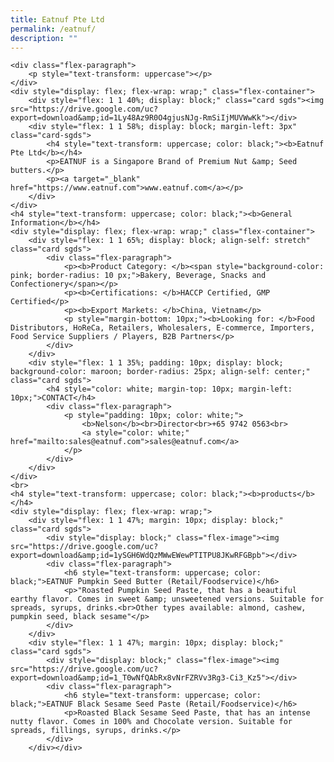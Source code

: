 ```yaml
---
title: Eatnuf Pte Ltd
permalink: /eatnuf/
description: ""
---
```


	<div class="flex-paragraph">
		<p style="text-transform: uppercase"></p>
	</div>
	<div style="display: flex; flex-wrap: wrap;" class="flex-container">
		<div style="flex: 1 1 40%; display: block;" class="card sgds"><img src="https://drive.google.com/uc?export=download&amp;id=1Ly48Az9R0O4gjusNJg-RmSiIjMUVWwKk"></div>
		<div style="flex: 1 1 58%; display: block; margin-left: 3px" class="card-sgds">
			<h4 style="text-transform: uppercase; color: black;"><b>Eatnuf Pte Ltd</b></h4>
			<p>EATNUF is a Singapore Brand of Premium Nut &amp; Seed butters.</p>
			<p><a target="_blank" href="https://www.eatnuf.com">www.eatnuf.com</a></p>
		</div>
	</div>
	<h4 style="text-transform: uppercase; color: black;"><b>General Information</b></h4>
	<div style="display: flex; flex-wrap: wrap;" class="flex-container">
		<div style="flex: 1 1 65%; display: block; align-self: stretch" class="card sgds">
			<div class="flex-paragraph">
				<p><b>Product Category: </b><span style="background-color: pink; border-radius: 10 px;">Bakery, Beverage, Snacks and Confectionery</span></p> 
				<p><b>Certifications: </b>HACCP Certified, GMP Certified</p>
				<p><b>Export Markets: </b>China, Vietnam</p>
				<p style="margin-bottom: 10px;"><b>Looking for: </b>Food Distributors, HoReCa, Retailers, Wholesalers, E-commerce, Importers, Food Service Suppliers / Players, B2B Partners</p>
			</div>
		</div>
		<div style="flex: 1 1 35%; padding: 10px; display: block; background-color: maroon; border-radius: 25px; align-self: center;" class="card sgds">
			<h4 style="color: white; margin-top: 10px; margin-left: 10px;">CONTACT</h4>
			<div class="flex-paragraph">
				<p style="padding: 10px; color: white;">
					<b>Nelson</b><br>Director<br>+65 9742 0563<br>
					<a style="color: white;" href="mailto:sales@eatnuf.com">sales@eatnuf.com</a>
				</p>
			</div>
		</div>
	</div>
	<br>
	<h4 style="text-transform: uppercase; color: black;"><b>products</b></h4>
	<div style="display: flex; flex-wrap: wrap;">
		<div style="flex: 1 1 47%; margin: 10px; display: block;" class="card sgds">
			<div style="display: block;" class="flex-image"><img src="https://drive.google.com/uc?export=download&amp;id=1ySGH6WdQzMWwEWewPTITPU8JKwRFGBpb"></div>
			<div class="flex-paragraph">
				<h6 style="text-transform: uppercase; color: black;">EATNUF Pumpkin Seed Butter (Retail/Foodservice)</h6>
				<p>"Roasted Pumpkin Seed Paste, that has a beautiful earthy flavor. Comes in sweet &amp; unsweetened versions. Suitable for spreads, syrups, drinks.<br>Other types available: almond, cashew, pumpkin seed, black sesame"</p>
			</div>
		</div>
		<div style="flex: 1 1 47%; margin: 10px; display: block;" class="card sgds">
			<div style="display: block;" class="flex-image"><img src="https://drive.google.com/uc?export=download&amp;id=1_T0wNfQAbRx8vNrFZRVv3Rg3-Ci3_Kz5"></div>
			<div class="flex-paragraph">
				<h6 style="text-transform: uppercase; color: black;">EATNUF Black Sesame Seed Paste (Retail/Foodservice)</h6>
				<p>Roasted Black Sesame Seed Paste, that has an intense nutty flavor. Comes in 100% and Chocolate version. Suitable for spreads, fillings, syrups, drinks.</p>
			</div>
		</div></div>
